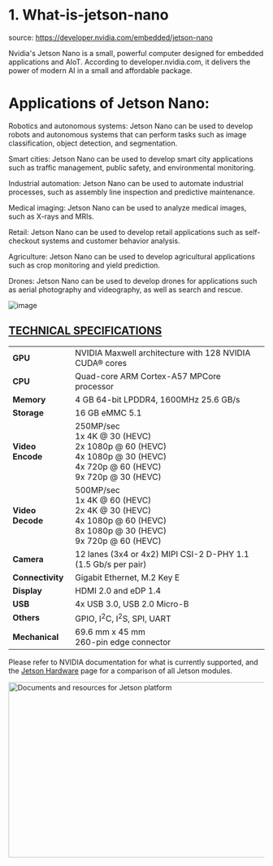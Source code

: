# 1. What-is-jetson-nano
source: https://developer.nvidia.com/embedded/jetson-nano

Nvidia's Jetson Nano is a small, powerful computer designed for embedded applications and AIoT. According to developer.nvidia.com, it delivers the power of modern AI in a small and affordable package.

# Applications of Jetson Nano:

Robotics and autonomous systems: Jetson Nano can be used to develop robots and autonomous systems that can perform tasks such as image classification, object detection, and segmentation.

Smart cities: Jetson Nano can be used to develop smart city applications such as traffic management, public safety, and environmental monitoring.

Industrial automation: Jetson Nano can be used to automate industrial processes, such as assembly line inspection and predictive maintenance.

Medical imaging: Jetson Nano can be used to analyze medical images, such as X-rays and MRIs.

Retail: Jetson Nano can be used to develop retail applications such as self-checkout systems and customer behavior analysis.

Agriculture: Jetson Nano can be used to develop agricultural applications such as crop monitoring and yield prediction.

Drones: Jetson Nano can be used to develop drones for applications such as aerial photography and videography, as well as search and rescue.

![image](https://github.com/sabbir-the-faaz/1.-What-is-jetson-nano/assets/161277809/ca43b618-9727-48a8-bc42-aaa11f8644c0)



<div class="row">
        <div class="col-md-8">
            <div class="panel panel-default">
                <div class="panel-heading">
                    <h2 class="h--small">
                        <a data-parent="#accordion" data-toggle="collapse" href="#collapseTechSpecs" style="text-transform: uppercase; font-weight: bold">Technical Specifications</a>
                    </h2>
                </div>
                <div class="panel-collapse in collapse" id="collapseTechSpecs" aria-expanded="true" style="">
                    <div class="panel-body">
                        <table class="table">
                            <tbody>
                                <tr>
                                    <td role="rowheader"><strong>GPU</strong></td>
                                    <td>NVIDIA Maxwell architecture with 128 NVIDIA CUDA® cores</td>
                                </tr>
                                <tr>
                                    <td role="rowheader"><strong>
                                            CPU
                                        </strong></td>
                                    <td>
                                        Quad-core ARM Cortex-A57 MPCore processor
                                    </td>
                                </tr>
                                <tr>
                                    <td role="rowheader"><strong>
                                            Memory
                                        </strong></td>
                                    <td>
                                        4 GB 64-bit LPDDR4, 1600MHz 25.6 GB/s
                                    </td>
                                </tr>
                                <tr>
                                    <td role="rowheader"><strong>
                                            Storage
                                        </strong></td>
                                    <td>
                                        16 GB eMMC 5.1
                                    </td>
                                </tr>
                                <tr>
                                    <td role="rowheader"><strong>
                                            Video Encode
                                        </strong></td>
                                    <td>
                                        250MP/sec<br>
                                        1x 4K @ 30 (HEVC)<br>
                                        2x 1080p @ 60 (HEVC)<br>
                                        4x 1080p @ 30 (HEVC)<br>
                                        4x 720p @ 60 (HEVC)<br>
                                        9x 720p @ 30 (HEVC)
                                    </td>
                                </tr>
                                <tr>
                                    <td role="rowheader"><strong>
                                            Video Decode
                                        </strong></td>
                                    <td>
                                        500MP/sec<br>
                                        1x 4K @ 60 (HEVC)<br>
                                        2x 4K @ 30 (HEVC)<br>
                                        4x 1080p @ 60 (HEVC)<br>
                                        8x 1080p @ 30 (HEVC)<br>
                                        9x 720p @ 60 (HEVC)
                                    </td>
                                </tr>
                                <tr>
                                    <td role="rowheader"><strong>
                                            Camera
                                        </strong></td>
                                    <td>
                                        12 lanes (3x4 or 4x2) MIPI CSI-2
                                        D-PHY 1.1 (1.5 Gb/s per pair)
                                    </td>
                                </tr>
                                <tr>
                                    <td role="rowheader"><strong>
                                            Connectivity
                                        </strong></td>
                                    <td>
                                        Gigabit Ethernet, M.2 Key E
                                    </td>
                                </tr>
                                <tr>
                                    <td role="rowheader"><strong>
                                            Display
                                        </strong></td>
                                    <td>
                                        HDMI 2.0 and eDP 1.4
                                    </td>
                                </tr>
                                <tr>
                                    <td role="rowheader"><strong>
                                            USB
                                        </strong></td>
                                    <td>
                                        4x USB 3.0, USB 2.0 Micro-B
                                    </td>
                                </tr>
                                <tr>
                                    <td role="rowheader"><strong>
                                            Others
                                        </strong></td>
                                    <td>
                                        GPIO, I<sup>2</sup>C, I<sup>2</sup>S, SPI, UART
                                    </td>
                                </tr>
                                <tr>
                                    <td role="rowheader"><strong>
                                            Mechanical
                                        </strong></td>
                                    <td>
                                        69.6 mm x 45 mm<br>
                                        260-pin edge connector
                                    </td>
                                </tr>
                            </tbody>
                        </table>
                        <p class="small">Please refer to NVIDIA documentation for what is currently supported, and the <a href="/embedded/develop/hardware">Jetson Hardware</a> page for a comparison of all Jetson modules.</p>
                    </div>
                </div>
            </div>
        </div>
    </div>

<img class="img-responsive" src="https://d29g4g2dyqv443.cloudfront.net/sites/default/files/akamai/embedded/images/jetsonNano/gettingStarted/Jetbot_animation_500x282_2.gif" width="610" height="345" alt="Documents and resources for Jetson platform" title="Documents and resources for Jetson platform" style="margin: 0 auto;">
